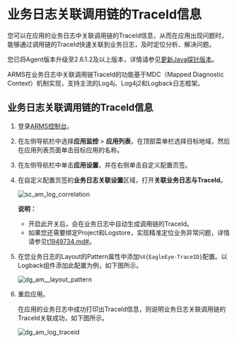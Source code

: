 # 业务日志关联调用链的TraceId信息

您可以在应用的业务日志中关联调用链的TraceId信息，从而在应用出现问题时，能够通过调用链的TraceId快速关联到业务日志，及时定位分析、解决问题。

您已将Agent版本升级至2.6.1.2及以上版本，详情请参见[更新Java探针版本](/cn.zh-CN/应用监控/升级探针.md)。

ARMS在业务日志中关联调用链TraceId的功能基于MDC（Mapped Diagnostic Context）机制实现，支持主流的Log4j、Log4j2和Logback日志框架。

## 业务日志关联调用链的TraceId信息

1.  登录[ARMS控制台](https://arms.console.aliyun.com/#/home)。

2.  在左侧导航栏中选择**应用监控** \> **应用列表**，在顶部菜单栏选择目标地域，然后在应用列表页面单击目标应用的名称。

3.  在左侧导航栏中单击**应用设置**，并在右侧单击自定义配置页签。

4.  在自定义配置页签的**业务日志关联设置**区域，打开**关联业务日志与TraceId**。

    ![sc_am_log_correlation](https://static-aliyun-doc.oss-cn-hangzhou.aliyuncs.com/assets/img/zh-CN/4796310061/p94135.png)

    **说明：**

    -   开启此开关后，会在业务日志中自动生成调用链的TraceId。
    -   如果您还需要绑定Project和Logstore，实现精准定位业务异常问题，详情请参见[t1949734.md\#]()。
5.  在您业务日志的Layout的Pattern属性中添加`%X{EagleEye-TraceID}`配置。以Logback组件添加此配置为例，如下图所示。

    ![dg_am__layout_pattern](https://static-aliyun-doc.oss-cn-hangzhou.aliyuncs.com/assets/img/zh-CN/6870348951/p94145.png)

6.  重启应用。

    在应用的业务日志中成功打印出TraceId信息，则说明业务日志关联调用链的TraceId关联成功，如下图所示。

    ![dg_am_log_traceid](https://static-aliyun-doc.oss-cn-hangzhou.aliyuncs.com/assets/img/zh-CN/6870348951/p94151.png)


